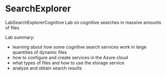 # SearchExplorer
LabSearchExplorerCognitive
Lab on cognitive searches in massive amounts of files

Lab summary:
- learning about how some cognitive search services work in large quantities of dynamic files
- how to configure and create services in the Azure cloud
- what types of files and how to use the storage service
- analyze and obtain search results
